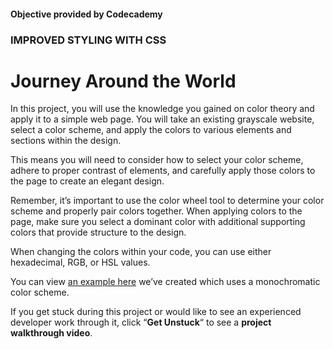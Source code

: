 #### Objective provided by Codecademy

### IMPROVED STYLING WITH CSS

# Journey Around the World

In this project, you will use the knowledge you gained on color theory and apply it to a simple web page. You will take an existing grayscale website, select a color scheme, and apply the colors to various elements and sections within the design.

This means you will need to consider how to select your color scheme, adhere to proper contrast of elements, and carefully apply those colors to the page to create an elegant design.

Remember, it’s important to use the color wheel tool to determine your color scheme and properly pair colors together. When applying colors to the page, make sure you select a dominant color with additional supporting colors that provide structure to the design.

When changing the colors within your code, you can use either hexadecimal, RGB, or HSL values.

You can view [an example here](https://content.codecademy.com/programs/ui-design/journey_around_the_world/color-theory-onplatform.jpg) we’ve created which uses a monochromatic color scheme.

If you get stuck during this project or would like to see an experienced developer work through it, click “**Get Unstuck**“ to see a **project walkthrough video**.
